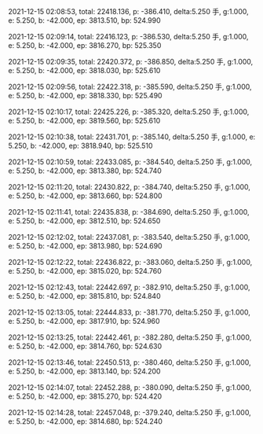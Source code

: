 2021-12-15 02:08:53, total: 22418.136, p: -386.410, delta:5.250 手, g:1.000, e: 5.250, b: -42.000, ep: 3813.510, bp: 524.990

2021-12-15 02:09:14, total: 22416.123, p: -386.530, delta:5.250 手, g:1.000, e: 5.250, b: -42.000, ep: 3816.270, bp: 525.350

2021-12-15 02:09:35, total: 22420.372, p: -386.850, delta:5.250 手, g:1.000, e: 5.250, b: -42.000, ep: 3818.030, bp: 525.610

2021-12-15 02:09:56, total: 22422.318, p: -385.590, delta:5.250 手, g:1.000, e: 5.250, b: -42.000, ep: 3818.330, bp: 525.490

2021-12-15 02:10:17, total: 22425.226, p: -385.320, delta:5.250 手, g:1.000, e: 5.250, b: -42.000, ep: 3819.560, bp: 525.610

2021-12-15 02:10:38, total: 22431.701, p: -385.140, delta:5.250 手, g:1.000, e: 5.250, b: -42.000, ep: 3818.940, bp: 525.510

2021-12-15 02:10:59, total: 22433.085, p: -384.540, delta:5.250 手, g:1.000, e: 5.250, b: -42.000, ep: 3813.380, bp: 524.740

2021-12-15 02:11:20, total: 22430.822, p: -384.740, delta:5.250 手, g:1.000, e: 5.250, b: -42.000, ep: 3813.660, bp: 524.800

2021-12-15 02:11:41, total: 22435.838, p: -384.690, delta:5.250 手, g:1.000, e: 5.250, b: -42.000, ep: 3812.510, bp: 524.650

2021-12-15 02:12:02, total: 22437.081, p: -383.540, delta:5.250 手, g:1.000, e: 5.250, b: -42.000, ep: 3813.980, bp: 524.690

2021-12-15 02:12:22, total: 22436.822, p: -383.060, delta:5.250 手, g:1.000, e: 5.250, b: -42.000, ep: 3815.020, bp: 524.760

2021-12-15 02:12:43, total: 22442.697, p: -382.910, delta:5.250 手, g:1.000, e: 5.250, b: -42.000, ep: 3815.810, bp: 524.840

2021-12-15 02:13:05, total: 22444.833, p: -381.770, delta:5.250 手, g:1.000, e: 5.250, b: -42.000, ep: 3817.910, bp: 524.960

2021-12-15 02:13:25, total: 22442.461, p: -382.280, delta:5.250 手, g:1.000, e: 5.250, b: -42.000, ep: 3814.760, bp: 524.630

2021-12-15 02:13:46, total: 22450.513, p: -380.460, delta:5.250 手, g:1.000, e: 5.250, b: -42.000, ep: 3813.140, bp: 524.200

2021-12-15 02:14:07, total: 22452.288, p: -380.090, delta:5.250 手, g:1.000, e: 5.250, b: -42.000, ep: 3815.270, bp: 524.420

2021-12-15 02:14:28, total: 22457.048, p: -379.240, delta:5.250 手, g:1.000, e: 5.250, b: -42.000, ep: 3814.680, bp: 524.240